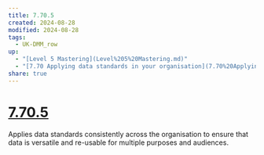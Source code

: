 ```yaml
---
title: 7.70.5
created: 2024-08-28
modified: 2024-08-28
tags:
  - UK-DMM_row
up:
  - "[Level 5 Mastering](Level%205%20Mastering.md)"
  - "[7.70 Applying data standards in your organisation](7.70%20Applying%20data%20standards%20in%20your%20organisation.md)"
share: true
---
```

# [7.70.5](7.70.5.md)

Applies data standards consistently across the organisation to ensure that data is versatile and re-usable for multiple purposes and audiences.

